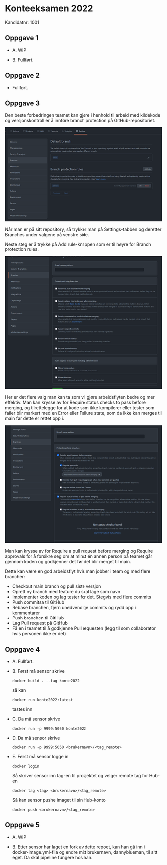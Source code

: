 # Konteeksamen 2022

Kandidatnr: 1001

## Oppgave 1

* A. WIP

* B. Fullført.

## Oppgave 2

* Fullført.

## Oppgave 3

Den beste forbedringen teamet kan gjøre i henhold til arbeid med kildekode og versjonskontroll er å innføre branch
protection på GitHub-repositoriet.

![settings](branch.png)

Når man er på sitt repository, så trykker man på Settings-tabben og deretter Branches under valgene på venstre side.

Neste steg er å trykke på Add rule-knappen som er til høyre for Branch protection rules.

![add rule](branch2.png)

Her er det flere valg man kan ta som vil gjøre arbeidsflyten bedre og mer effektiv. Man kan krysse av for Require
status checks to pass before merging, og tilrettelegge for at kode som ikke kompilerer eller tester som failer
blir markert med en Error eller Failure state, som da ikke kan merges til main før dette er rettet opp i.

![rules](branch3.png)

Man kan krysse av for Require a pull request before merging og Require approvals for å forsikre seg om at minst
én annen person på teamet går gjennom koden og godkjenner det før det blir merget til main.

Dette kan være en god arbeidsflyt hvis man jobber i team og med flere brancher:

* Checkout main branch og pull siste versjon
* Oprett ny branch med feature du skal lage som navn
* Implementer koden og lag tester for det. Stegvis med flere commits
* Push commitsa til GitHub
* Rebase branchen, fjern unødvendige commits og rydd opp i kommentarer
* Push branchen til GitHub
* Lag Pull request på GitHub
* Få en i teamet til å godkjenne Pull requesten (legg til som collaborator hvis personen ikke er det)

## Oppgave 4

* A. Fullført.

* B. Først må sensor skrive 
    ```
    docker build . --tag konte2022
    ```
    så kan
    ```
    docker run konte2022:latest
    ```
     tastes inn
* C. Da må sensor skrive 
    ```
    docker run -p 9999:5050 konte2022
    ```
  
* D. Da må sensor skrive
    ```
  docker run -p 9999:5050 <brukernavn>/<tag_remote>
    ```

* E. Først må sensor logge in
    ```
  docker login
    ```
    Så skriver sensor inn tag-en til prosjektet og velger remote tag for Hub-en
    ```
  docker tag <tag> <brukernavn>/<tag_remote>
    ```
    Så kan sensor pushe imaget til sin Hub-konto
    ```
  docker push <brukernavn>/<tag_remote>
    ```
  
## Oppgave 5

* A. WIP

* B. Etter sensor har laget en fork av dette repoet, kan han gå inn i docker-image.yml-fila
og endre mitt brukernavn, dannyblueman, til sitt eget. Da skal pipeline fungere hos han.